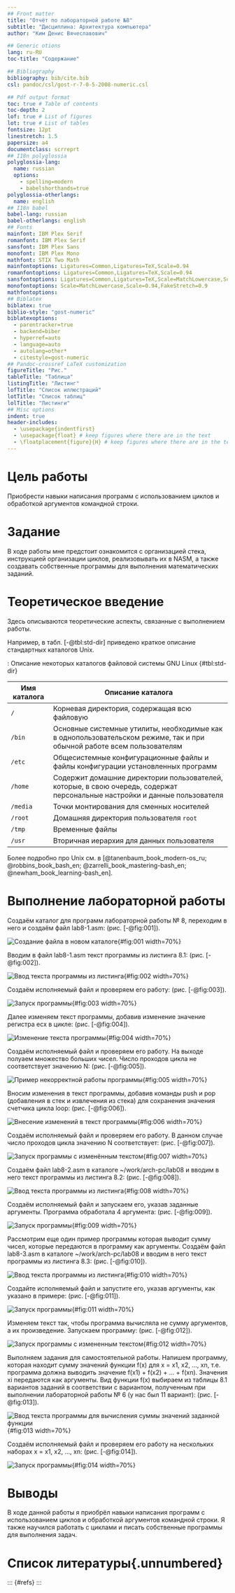 ```yaml
---
## Front matter
title: "Отчёт по лабораторной работе №8"
subtitle: "Дисциплина: Архитектура компьютера"
author: "Ким Денис Вячеславович"

## Generic otions
lang: ru-RU
toc-title: "Содержание"

## Bibliography
bibliography: bib/cite.bib
csl: pandoc/csl/gost-r-7-0-5-2008-numeric.csl

## Pdf output format
toc: true # Table of contents
toc-depth: 2
lof: true # List of figures
lot: true # List of tables
fontsize: 12pt
linestretch: 1.5
papersize: a4
documentclass: scrreprt
## I18n polyglossia
polyglossia-lang:
  name: russian
  options:
	- spelling=modern
	- babelshorthands=true
polyglossia-otherlangs:
  name: english
## I18n babel
babel-lang: russian
babel-otherlangs: english
## Fonts
mainfont: IBM Plex Serif
romanfont: IBM Plex Serif
sansfont: IBM Plex Sans
monofont: IBM Plex Mono
mathfont: STIX Two Math
mainfontoptions: Ligatures=Common,Ligatures=TeX,Scale=0.94
romanfontoptions: Ligatures=Common,Ligatures=TeX,Scale=0.94
sansfontoptions: Ligatures=Common,Ligatures=TeX,Scale=MatchLowercase,Scale=0.94
monofontoptions: Scale=MatchLowercase,Scale=0.94,FakeStretch=0.9
mathfontoptions:
## Biblatex
biblatex: true
biblio-style: "gost-numeric"
biblatexoptions:
  - parentracker=true
  - backend=biber
  - hyperref=auto
  - language=auto
  - autolang=other*
  - citestyle=gost-numeric
## Pandoc-crossref LaTeX customization
figureTitle: "Рис."
tableTitle: "Таблица"
listingTitle: "Листинг"
lofTitle: "Список иллюстраций"
lotTitle: "Список таблиц"
lolTitle: "Листинги"
## Misc options
indent: true
header-includes:
  - \usepackage{indentfirst}
  - \usepackage{float} # keep figures where there are in the text
  - \floatplacement{figure}{H} # keep figures where there are in the text
---
```


# Цель работы

Приобреcти навыки написания программ с использованием циклов и обработкой аргументов командной строки.

# Задание

В ходе работы мне предстоит ознакомится с организацией стека, инструкцией организации циклов, реализовывать их в NASM, а также создавать собственные программы для выполнения математических заданий.

# Теоретическое введение

Здесь описываются теоретические аспекты, связанные с выполнением работы.

Например, в табл. [-@tbl:std-dir] приведено краткое описание стандартных каталогов Unix.

: Описание некоторых каталогов файловой системы GNU Linux {#tbl:std-dir}

| Имя каталога | Описание каталога                                                                                                          |
|--------------|----------------------------------------------------------------------------------------------------------------------------|
| `/`          | Корневая директория, содержащая всю файловую                                                                               |
| `/bin `      | Основные системные утилиты, необходимые как в однопользовательском режиме, так и при обычной работе всем пользователям     |
| `/etc`       | Общесистемные конфигурационные файлы и файлы конфигурации установленных программ                                           |
| `/home`      | Содержит домашние директории пользователей, которые, в свою очередь, содержат персональные настройки и данные пользователя |
| `/media`     | Точки монтирования для сменных носителей                                                                                   |
| `/root`      | Домашняя директория пользователя  `root`                                                                                   |
| `/tmp`       | Временные файлы                                                                                                            |
| `/usr`       | Вторичная иерархия для данных пользователя                                                                                 |

Более подробно про Unix см. в [@tanenbaum_book_modern-os_ru; @robbins_book_bash_en; @zarrelli_book_mastering-bash_en; @newham_book_learning-bash_en].

# Выполнение лабораторной работы

Создаём каталог для программ лабораторной работы № 8, переходим в него и создаём файл lab8-1.asm: (рис. [-@fig:001]).

![Создание файла в новом каталоге](image/1.jpg){#fig:001 width=70%}

Вводим в файл lab8-1.asm текст программы из листинга 8.1: (рис. [-@fig:002]).

![Ввод текста программы из листинга](image/2.jpg){#fig:002 width=70%}

Создаём исполняемый файл и проверяем его работу: (рис. [-@fig:003]).

![Запуск программы](image/3.jpg){#fig:003 width=70%}

Далее изменяем текст программы, добавив изменение значение регистра ecx в цикле: (рис. [-@fig:004]).

![Изменение текста программы](image/4.jpg){#fig:004 width=70%}

Создаём исполняемый файл и проверяем его работу. На выходе полуаем множество больших чисел. Число проходов цикла не соответствует значению N: (рис. [-@fig:005]).

![Пример некорректной работы программы](image/5.jpg){#fig:005 width=70%}

Вносим изменения в текст программы, добавив команды push и pop (добавления в стек и извлечения из стека) для сохранения значения счетчика цикла loop: (рис. [-@fig:006]).

![Внесение изменений в текст программы](image/6.jpg){#fig:006 width=70%}

Создаём исполняемый файл и проверяем его работу. В данном случае число проходов цикла значению N соответствует: (рис. [-@fig:007]).

![Запуск программы с изменённым текстом](image/7.jpg){#fig:007 width=70%}

Создаём файл lab8-2.asm в каталоге ~/work/arch-pc/lab08 и вводим в него текст программы из листинга 8.2: (рис. [-@fig:008]).

![Ввод текста программы из листинга](image/8.jpg){#fig:008 width=70%}

Создаём исполняемый файл и запускаем его, указав заданные аргументы. Программа обработала 4 аргумента: (рис. [-@fig:009]).

![Запуск программы](image/9.jpg){#fig:009 width=70%}

Рассмотрим еще один пример программы которая выводит сумму чисел, которые передаются в программу как аргументы. Создаём файл lab8-3.asm в каталоге ~/work/arch-pc/lab08 и вводим в него текст программы из листинга 8.3: (рис. [-@fig:010]).

![Ввод текста программы из листинга](image/10.jpg){#fig:010 width=70%}

Создайте исполняемый файл и запустите его, указав аргументы, как указано в примере: (рис. [-@fig:011]).

![Запуск программы](image/11.jpg){#fig:011 width=70%}

Изменяем текст так, чтобы программа вычисляла не сумму аргументов, а их произведение. Запускаем программу: (рис. [-@fig:012]).

![Запуск программы с измененным текстом](image/12.jpg){#fig:012 width=70%}

Выполняем задания для самостоятельной работы. Напишем программу, которая находит сумму значений функции f(x) для x = x1, x2, ..., xn, т.е. программа должна выводить значение f(x1) + f(x2) + ... + f(xn). Значения xi передаются как аргументы. Вид функции f(x) выбираем из таблицы 8.1 вариантов заданий в соответствии с вариантом, полученным при выполнении лабораторной работы № 6 (у нас был 11 вариант): (рис. [-@fig:013]).

![Ввод текста программы для вычисления суммы значений заданной функции](image/13.jpg){#fig:013 width=70%}

Создаём исполняемый файл и проверяем его работу на нескольких наборах x = x1, x2, ..., xn: (рис. [-@fig:014]).

![Запуск программы](image/14.jpg){#fig:014 width=70%}

# Выводы

В ходе данной работы я приобрёл навыки написания программ с использованием циклов и обработкой аргументов командной строки. Я также научился работать с циклами и писать собственные программы для выполнения задач.

# Список литературы{.unnumbered}

::: {#refs}
:::
